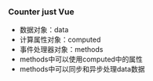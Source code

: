 ### Counter just Vue
+ 数据对象：data
+ 计算属性对象：computed
+ 事件处理器对象：methods
+ methods中可以使用computed中的属性
+ methods中可以同步和异步处理data数据
